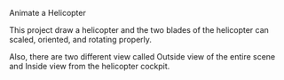 Animate a Helicopter

This project draw a helicopter and the two blades of the helicopter can scaled, oriented, and rotating properly.

Also, there are two different view called Outside view of the entire scene and Inside view from the helicopter cockpit.
